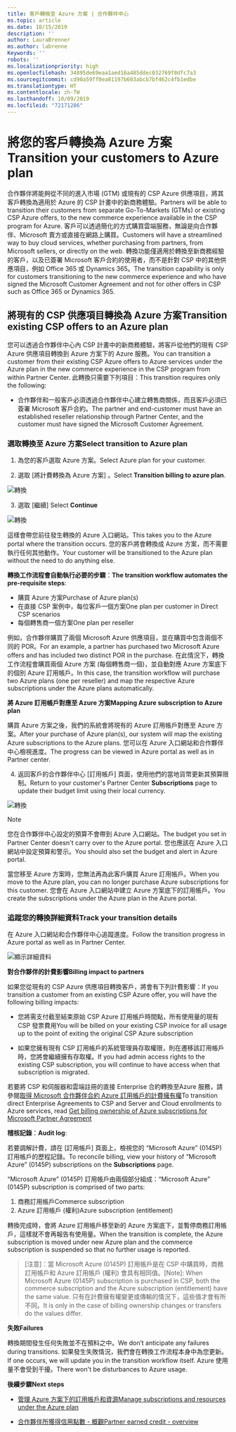 ```yaml
---
title: 客戶轉換至 Azure 方案 | 合作夥伴中心
ms.topic: article
ms.date: 10/15/2019
description: ''
author: LauraBrenner
ms.author: labrenne
Keywords: ''
robots: ''
ms.localizationpriority: high
ms.openlocfilehash: 34895de69eaa1aed16a485ddec032769f8dfc7a3
ms.sourcegitcommit: cd90a59ff0ea81197b603abcb7bf462c4fb1edbe
ms.translationtype: HT
ms.contentlocale: zh-TW
ms.lasthandoff: 10/09/2019
ms.locfileid: "72171286"
---
```

# <a name="transition-your-customers-to-azure-plan"></a><span data-ttu-id="4f32f-102">將您的客戶轉換為 Azure 方案</span><span class="sxs-lookup"><span data-stu-id="4f32f-102">Transition your customers to Azure plan</span></span>

<span data-ttu-id="4f32f-103">合作夥伴將能夠從不同的進入市場 (GTM) 或現有的 CSP Azure 供應項目，將其客戶轉換為適用於 Azure 的 CSP 計畫中的新商務體驗。</span><span class="sxs-lookup"><span data-stu-id="4f32f-103">Partners will be able to transition their customers from separate Go-To-Markets (GTMs) or existing CSP Azure offers, to the new commerce experience available in the CSP program for Azure.</span></span> <span data-ttu-id="4f32f-104">客戶可以透過簡化的方式購買雲端服務，無論是向合作夥伴、Microsoft 賣方或直接在網路上購買。</span><span class="sxs-lookup"><span data-stu-id="4f32f-104">Customers will have a streamlined way to buy cloud services, whether purchasing from partners, from Microsoft sellers, or directly on the web.</span></span> <span data-ttu-id="4f32f-105">轉換功能僅適用於轉換至新商務經驗的客戶，以及已簽署 Microsoft 客戶合約的使用者，而不是針對 CSP 中的其他供應項目，例如 Office 365 或 Dynamics 365。</span><span class="sxs-lookup"><span data-stu-id="4f32f-105">The transition capability is only for customers transitioning to the new commerce experience and who have signed the Microsoft Customer Agreement and not for other offers in CSP such as Office 365 or Dynamics 365.</span></span>

## <a name="transition-existing-csp-offers-to-an-azure-plan"></a><span data-ttu-id="4f32f-106">將現有的 CSP 供應項目轉換為 Azure 方案</span><span class="sxs-lookup"><span data-stu-id="4f32f-106">Transition existing CSP offers to an Azure plan</span></span>

<span data-ttu-id="4f32f-107">您可以透過合作夥伴中心內 CSP 計畫中的新商務體驗，將客戶從他們的現有 CSP Azure 供應項目轉換到 Azure 方案下的 Azure 服務。</span><span class="sxs-lookup"><span data-stu-id="4f32f-107">You can transition a customer from their existing CSP Azure offers to Azure services under the Azure plan in the new commerce experience in the CSP program from within Partner Center.</span></span> <span data-ttu-id="4f32f-108">此轉換只需要下列項目：</span><span class="sxs-lookup"><span data-stu-id="4f32f-108">This transition requires only the following:</span></span>

- <span data-ttu-id="4f32f-109">合作夥伴和一般客戶必須透過合作夥伴中心建立轉售商關係，而且客戶必須已簽署 Microsoft 客戶合約。</span><span class="sxs-lookup"><span data-stu-id="4f32f-109">The partner and end-customer must have an established reseller relationship through Partner Center, and the customer must have signed the Microsoft Customer Agreement.</span></span>

### <a name="select-transition-to-azure-plan"></a><span data-ttu-id="4f32f-110">選取轉換至 Azure 方案</span><span class="sxs-lookup"><span data-stu-id="4f32f-110">Select transition to Azure plan</span></span>

1. <span data-ttu-id="4f32f-111">為您的客戶選取 Azure 方案。</span><span class="sxs-lookup"><span data-stu-id="4f32f-111">Select Azure plan for your customer.</span></span>

2. <span data-ttu-id="4f32f-112">選取 [將計費轉換為 Azure 方案]  。</span><span class="sxs-lookup"><span data-stu-id="4f32f-112">Select **Transition billing to azure plan**.</span></span>

![轉換](images/azure/transition1.png)

3. <span data-ttu-id="4f32f-114">選取 [繼續] </span><span class="sxs-lookup"><span data-stu-id="4f32f-114">Select **Continue**</span></span>

![轉換](images/azure/transition2.png)

<span data-ttu-id="4f32f-116">這樣會帶您前往發生轉換的 Azure 入口網站。</span><span class="sxs-lookup"><span data-stu-id="4f32f-116">This takes you to the Azure portal where the transition occurs.</span></span> <span data-ttu-id="4f32f-117">您的客戶將會轉換成 Azure 方案，而不需要執行任何其他動作。</span><span class="sxs-lookup"><span data-stu-id="4f32f-117">Your customer will be transitioned to the Azure plan without the need to do anything else.</span></span> 

<span data-ttu-id="4f32f-118">**轉換工作流程會自動執行必要的步驟**：</span><span class="sxs-lookup"><span data-stu-id="4f32f-118">**The transition workflow automates the pre-requisite steps**:</span></span> 

- <span data-ttu-id="4f32f-119">購買 Azure 方案</span><span class="sxs-lookup"><span data-stu-id="4f32f-119">Purchase of Azure plan(s)</span></span> 
- <span data-ttu-id="4f32f-120">在直接 CSP 案例中，每位客戶一個方案</span><span class="sxs-lookup"><span data-stu-id="4f32f-120">One plan per customer in Direct CSP scenarios</span></span>  
- <span data-ttu-id="4f32f-121">每個轉售商一個方案</span><span class="sxs-lookup"><span data-stu-id="4f32f-121">One plan per reseller</span></span>  

<span data-ttu-id="4f32f-122">例如，合作夥伴購買了兩個 Microsoft Azure 供應項目，並在購買中包含兩個不同的 POR。</span><span class="sxs-lookup"><span data-stu-id="4f32f-122">For an example, a partner has purchased two Microsoft Azure offers and has included two distinct POR in the purchase.</span></span> <span data-ttu-id="4f32f-123">在此情況下，轉換工作流程會購買兩個 Azure 方案 (每個轉售商一個)，並自動對應 Azure 方案底下的個別 Azure 訂用帳戶。</span><span class="sxs-lookup"><span data-stu-id="4f32f-123">In this case, the transition workflow will purchase two Azure plans (one per reseller) and map the respective Azure subscriptions under the Azure plans automatically.</span></span>  

<span data-ttu-id="4f32f-124">**將 Azure 訂用帳戶對應至 Azure 方案**</span><span class="sxs-lookup"><span data-stu-id="4f32f-124">**Mapping Azure subscription to Azure plan**</span></span>

<span data-ttu-id="4f32f-125">購買 Azure 方案之後，我們的系統會將現有的 Azure 訂用帳戶對應至 Azure 方案。</span><span class="sxs-lookup"><span data-stu-id="4f32f-125">After your purchase of Azure plan(s), our system will map the existing Azure subscriptions to the Azure plans.</span></span> <span data-ttu-id="4f32f-126">您可以在 Azure 入口網站和合作夥伴中心檢視進度。</span><span class="sxs-lookup"><span data-stu-id="4f32f-126">The progress can be viewed in Azure portal as well as in Partner center.</span></span> 

4. <span data-ttu-id="4f32f-127">返回客戶的合作夥伴中心 [訂用帳戶]  頁面，使用他們的當地貨幣更新其預算限制。</span><span class="sxs-lookup"><span data-stu-id="4f32f-127">Return to your customer's Partner Center **Subscriptions** page to update their budget limit using their local currency.</span></span> 

![轉換](images/azure/transition3.png)

>[!Note]
><span data-ttu-id="4f32f-129">您在合作夥伴中心設定的預算不會帶到 Azure 入口網站。</span><span class="sxs-lookup"><span data-stu-id="4f32f-129">The budget you set in Partner Center doesn't carry over to the Azure portal.</span></span> <span data-ttu-id="4f32f-130">您也應該在 Azure 入口網站中設定預算和警示。</span><span class="sxs-lookup"><span data-stu-id="4f32f-130">You should also set the budget and alert in Azure portal.</span></span>

<span data-ttu-id="4f32f-131">當您移至 Azure 方案時，您無法再為此客戶購買 Azure 訂用帳戶。</span><span class="sxs-lookup"><span data-stu-id="4f32f-131">When you move to the Azure plan, you can no longer purchase Azure subscriptions for this customer.</span></span> <span data-ttu-id="4f32f-132">您會在 Azure 入口網站中建立 Azure 方案底下的訂用帳戶。</span><span class="sxs-lookup"><span data-stu-id="4f32f-132">You create the subscriptions under the Azure plan in the Azure portal.</span></span>

### <a name="track-your-transition-details"></a><span data-ttu-id="4f32f-133">追蹤您的轉換詳細資料</span><span class="sxs-lookup"><span data-stu-id="4f32f-133">Track your transition details</span></span>

<span data-ttu-id="4f32f-134">在 Azure 入口網站和合作夥伴中心追蹤進度。</span><span class="sxs-lookup"><span data-stu-id="4f32f-134">Follow the transition progress in Azure portal as well as in Partner Center.</span></span>

![顯示詳細資料](images/azure/details1.png)

<span data-ttu-id="4f32f-136">**對合作夥伴的計費影響**</span><span class="sxs-lookup"><span data-stu-id="4f32f-136">**Billing impact to partners**</span></span>

<span data-ttu-id="4f32f-137">如果您從現有的 CSP Azure 供應項目轉換客戶，將會有下列計費影響：</span><span class="sxs-lookup"><span data-stu-id="4f32f-137">If you transition a customer from an existing CSP Azure offer, you will have the following billing impacts:</span></span>

- <span data-ttu-id="4f32f-138">您將需支付截至結束原始 CSP Azure 訂用帳戶時間點，所有使用量的現有 CSP 發票費用</span><span class="sxs-lookup"><span data-stu-id="4f32f-138">You will be billed on your existing CSP invoice for all usage up to the point of exiting the original CSP Azure subscription</span></span>

- <span data-ttu-id="4f32f-139">如果您擁有現有 CSP 訂用帳戶的系統管理員存取權限，則在遷移該訂用帳戶時，您將會繼續擁有存取權。</span><span class="sxs-lookup"><span data-stu-id="4f32f-139">If you had admin access rights to the existing CSP subscription, you will continue to have access when that subscription is migrated.</span></span>

<span data-ttu-id="4f32f-140">若要將 CSP 和伺服器和雲端註冊的直接 Enterprise 合約轉換至Azure 服務，請參閱[取得 Microsoft 合作夥伴合約 Azure 訂用帳戶的計費擁有權]()</span><span class="sxs-lookup"><span data-stu-id="4f32f-140">To transition direct Enterprise Agreements to CSP and Server and Cloud enrollments to Azure services, read [Get billing ownership of Azure subscriptions for Microsoft Partner Agreement]()</span></span>

<span data-ttu-id="4f32f-141">**稽核記錄**：</span><span class="sxs-lookup"><span data-stu-id="4f32f-141">**Audit log**:</span></span>

<span data-ttu-id="4f32f-142">若要調解計費，請在 [訂用帳戶]  頁面上，檢視您的 “Microsoft Azure” (0145P) 訂用帳戶的歷程記錄。</span><span class="sxs-lookup"><span data-stu-id="4f32f-142">To reconcile billing, view your history of “Microsoft Azure” (0145P) subscriptions on the **Subscriptions** page.</span></span> 

<span data-ttu-id="4f32f-143">“Microsoft Azure” (0145P) 訂用帳戶由兩個部分組成：</span><span class="sxs-lookup"><span data-stu-id="4f32f-143">“Microsoft Azure” (0145P) subscription is comprised of two parts:</span></span>
1. <span data-ttu-id="4f32f-144">商務訂用帳戶</span><span class="sxs-lookup"><span data-stu-id="4f32f-144">Commerce subscription</span></span> 
2. <span data-ttu-id="4f32f-145">Azure 訂用帳戶 (權利)</span><span class="sxs-lookup"><span data-stu-id="4f32f-145">Azure subscription (entitlement)</span></span>

<span data-ttu-id="4f32f-146">轉換完成時，會將 Azure 訂用帳戶移至新的 Azure 方案底下，並暫停商務訂用帳戶，這樣就不會再報告有使用量。</span><span class="sxs-lookup"><span data-stu-id="4f32f-146">When the transition is complete, the Azure subscription is moved under new Azure plan and the commerce subscription is suspended so that no further usage is reported.</span></span>  

><span data-ttu-id="4f32f-147">[注意]：當 Microsoft Azure (0145P) 訂用帳戶是在 CSP 中購買時，商務訂用帳戶和 Azure 訂用帳戶 (權利) 會具有相同值。</span><span class="sxs-lookup"><span data-stu-id="4f32f-147">[Note]: When Microsoft Azure (0145P) subscription is purchased in CSP, both the commerce subscription and the Azure subscription (entitlement) have the same value.</span></span> <span data-ttu-id="4f32f-148">只有在計費擁有權變更或傳輸的情況下，這些值才會有所不同。</span><span class="sxs-lookup"><span data-stu-id="4f32f-148">It is only in the case of billing ownership changes or transfers do the values differ.</span></span> 

<span data-ttu-id="4f32f-149">**失敗**</span><span class="sxs-lookup"><span data-stu-id="4f32f-149">**Failures**</span></span>

<span data-ttu-id="4f32f-150">轉換期間發生任何失敗並不在預料之中。</span><span class="sxs-lookup"><span data-stu-id="4f32f-150">We don’t anticipate any failures during transitions.</span></span> <span data-ttu-id="4f32f-151">如果發生失敗情況，我們會在轉換工作流程本身中為您更新。</span><span class="sxs-lookup"><span data-stu-id="4f32f-151">If one occurs, we will update you in the transition workflow itself.</span></span> <span data-ttu-id="4f32f-152">Azure 使用量不會受到干擾。</span><span class="sxs-lookup"><span data-stu-id="4f32f-152">There won't be disturbances to Azure usage.</span></span>  

<span data-ttu-id="4f32f-153">**後續步驟**</span><span class="sxs-lookup"><span data-stu-id="4f32f-153">**Next steps**</span></span>

- [<span data-ttu-id="4f32f-154">管理 Azure 方案下的訂用帳戶和資源</span><span class="sxs-lookup"><span data-stu-id="4f32f-154">Manage subscriptions and resources under the Azure plan</span></span>](azure-plan-manage.md)

- [<span data-ttu-id="4f32f-155">合作夥伴所獲得信用點數 - 概觀</span><span class="sxs-lookup"><span data-stu-id="4f32f-155">Partner earned credit - overview</span></span>](partner-earned-credit.md)



